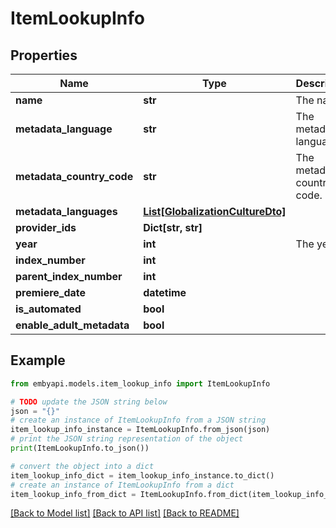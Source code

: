 # ItemLookupInfo


## Properties

Name | Type | Description | Notes
------------ | ------------- | ------------- | -------------
**name** | **str** | The name. | [optional] 
**metadata_language** | **str** | The metadata language. | [optional] 
**metadata_country_code** | **str** | The metadata country code. | [optional] 
**metadata_languages** | [**List[GlobalizationCultureDto]**](GlobalizationCultureDto.md) |  | [optional] 
**provider_ids** | **Dict[str, str]** |  | [optional] 
**year** | **int** | The year. | [optional] 
**index_number** | **int** |  | [optional] 
**parent_index_number** | **int** |  | [optional] 
**premiere_date** | **datetime** |  | [optional] 
**is_automated** | **bool** |  | [optional] 
**enable_adult_metadata** | **bool** |  | [optional] 

## Example

```python
from embyapi.models.item_lookup_info import ItemLookupInfo

# TODO update the JSON string below
json = "{}"
# create an instance of ItemLookupInfo from a JSON string
item_lookup_info_instance = ItemLookupInfo.from_json(json)
# print the JSON string representation of the object
print(ItemLookupInfo.to_json())

# convert the object into a dict
item_lookup_info_dict = item_lookup_info_instance.to_dict()
# create an instance of ItemLookupInfo from a dict
item_lookup_info_from_dict = ItemLookupInfo.from_dict(item_lookup_info_dict)
```
[[Back to Model list]](../README.md#documentation-for-models) [[Back to API list]](../README.md#documentation-for-api-endpoints) [[Back to README]](../README.md)


